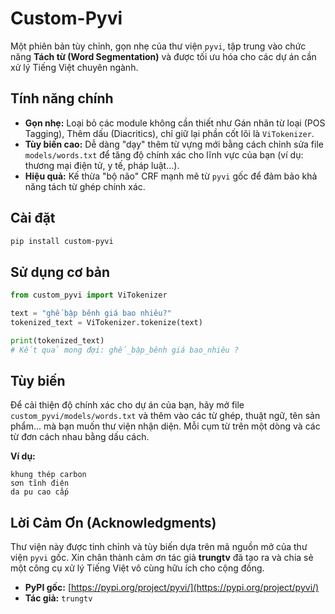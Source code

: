 # Custom-Pyvi

Một phiên bản tùy chỉnh, gọn nhẹ của thư viện `pyvi`, tập trung vào chức năng **Tách từ (Word Segmentation)** và được tối ưu hóa cho các dự án cần xử lý Tiếng Việt chuyên ngành.

## Tính năng chính

* **Gọn nhẹ:** Loại bỏ các module không cần thiết như Gán nhãn từ loại (POS Tagging), Thêm dấu (Diacritics), chỉ giữ lại phần cốt lõi là `ViTokenizer`.
* **Tùy biến cao:** Dễ dàng "dạy" thêm từ vựng mới bằng cách chỉnh sửa file `models/words.txt` để tăng độ chính xác cho lĩnh vực của bạn (ví dụ: thương mại điện tử, y tế, pháp luật...).
* **Hiệu quả:** Kế thừa "bộ não" CRF mạnh mẽ từ `pyvi` gốc để đảm bảo khả năng tách từ ghép chính xác.

## Cài đặt

```bash
pip install custom-pyvi
```

## Sử dụng cơ bản

```python
from custom_pyvi import ViTokenizer

text = "ghế bập bênh giá bao nhiêu?"
tokenized_text = ViTokenizer.tokenize(text)

print(tokenized_text)
# Kết quả mong đợi: ghế_bập_bênh giá bao_nhiêu ?
```

## Tùy biến

Để cải thiện độ chính xác cho dự án của bạn, hãy mở file `custom_pyvi/models/words.txt` và thêm vào các từ ghép, thuật ngữ, tên sản phẩm... mà bạn muốn thư viện nhận diện. Mỗi cụm từ trên một dòng và các từ đơn cách nhau bằng dấu cách.

**Ví dụ:**
```
khung thép carbon
sơn tĩnh điện
da pu cao cấp
```

## Lời Cảm Ơn (Acknowledgments)

Thư viện này được tinh chỉnh và tùy biến dựa trên mã nguồn mở của thư viện `pyvi` gốc. Xin chân thành cảm ơn tác giả **trungtv** đã tạo ra và chia sẻ một công cụ xử lý Tiếng Việt vô cùng hữu ích cho cộng đồng.

* **PyPI gốc:** [https://pypi.org/project/pyvi/](https://pypi.org/project/pyvi/)
* **Tác giả:** `trungtv`